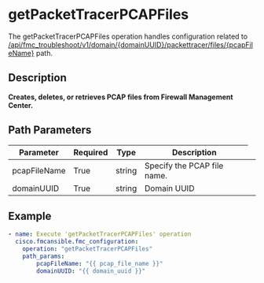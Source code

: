 # getPacketTracerPCAPFiles

The getPacketTracerPCAPFiles operation handles configuration related to [/api/fmc_troubleshoot/v1/domain/{domainUUID}/packettracer/files/{pcapFileName}](/paths//api/fmc_troubleshoot/v1/domain/{domain_uuid}/packettracer/files/{pcap_file_name}.md) path.&nbsp;
## Description
**Creates, deletes, or retrieves PCAP files from Firewall Management Center.**

## Path Parameters
| Parameter | Required | Type | Description |
| --------- | -------- | ---- | ----------- |
| pcapFileName | True | string <td colspan=3> Specify the PCAP file name. |
| domainUUID | True | string <td colspan=3> Domain UUID |

## Example
```yaml
- name: Execute 'getPacketTracerPCAPFiles' operation
  cisco.fmcansible.fmc_configuration:
    operation: "getPacketTracerPCAPFiles"
    path_params:
        pcapFileName: "{{ pcap_file_name }}"
        domainUUID: "{{ domain_uuid }}"

```